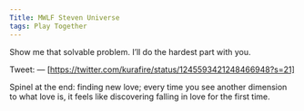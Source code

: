 ```yaml
---
Title: MWLF Steven Universe
tags: Play Together
---
```


Show me that solvable problem. I’ll do the hardest part with you.


Tweet:
— [https://twitter.com/kurafire/status/1245593421248466948?s=21]


Spinel at the end: finding new love; every time you see another dimension to what love is, it feels like discovering falling in love for the first time.
